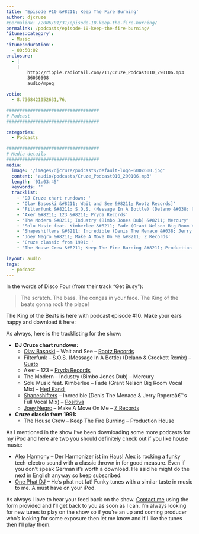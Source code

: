 ```yaml
---
title: 'Episode #10 &#8211; Keep The Fire Burning'
author: djcruze
#permalink: /2006/01/31/episode-10-keep-the-fire-burning/
permalink: /podcasts/episode-10-keep-the-fire-burning/
'itunes:category':
  - Music
'itunes:duration':
  - 00:50:02
enclosure:
  - |
    |
        http://ripple.radiotail.com/211/Cruze_Podcast010_290106.mp3
        36036608
        audio/mpeg

votio:
  - 8.7368421052631,76,

###################################
# Podcast
###################################

categories:
  - Podcasts

###################################
# Media details
###################################
media:
  image: '/images/djcruze/podcasts/default-logo-600x600.jpg'
  content: 'audio/podcasts/Cruze_Podcast010_290106.mp3'
  length: '01:03:45'
  keywords: ''
  tracklist:
    - 'DJ Cruze chart rundown: '
    - 'Olav Basoski &#8211; Wait and See &#8211; Rootz Records]'
    - 'Filterfunk &#8211; S.O.S. (Message In A Bottle) (Delano &#038; Crockett Remix) &#8211; Gusto'
    - 'Axer &#8211; 123 &#8211; Pryda Records'
    - 'The Modern &#8211; Industry (Bimbo Jones Dub) &#8211; Mercury'
    - 'Solu Music feat. Kimberlee &#8211; Fade (Grant Nelson Big Room Vocal Mix) &#8211; Hed Kandi'
    - 'Shapeshifters &#8211; Incredible (Denis The Menace &#038; Jerry Roperoâ€™s Full Vocal Mix) &#8211; Positiva'
    - 'Joey Negro &#8211; Make A Move On Me &#8211; Z Records'
    - 'Cruze classic from 1991: '
    - 'The House Crew &#8211; Keep The Fire Burning &#8211; Production House'

layout: audio
tags:
  - podcast
---
```


In the words of Disco Four (from their track &#8220;Get Busy&#8221;):

> The scratch. The bass. The congas in your face. The King of the beats gonna rock the place!

The King of the Beats is here with podcast episode #10. Make your ears happy and download it here:

As always, here is the tracklisting for the show:

- **DJ Cruze chart rundown:**
  - [Olav Basoski][3] &#8211; Wait and See &#8211; [Rootz Records][4]
  - Filterfunk &#8211; S.O.S. (Message In A Bottle) (Delano &#038; Crockett Remix) &#8211; [Gusto][5]
  - Axer &#8211; 123 &#8211; [Pryda Records][6]
  - The Modern &#8211; Industry (Bimbo Jones Dub) &#8211; Mercury
  - Solu Music feat. Kimberlee &#8211; Fade (Grant Nelson Big Room Vocal Mix) &#8211; [Hed Kandi][7]
  - [Shapeshifters][8] &#8211; Incredible (Denis The Menace &#038; Jerry Roperoâ€™s Full Vocal Mix) &#8211; [Positiva][9]
  - [Joey Negro][10] &#8211; Make A Move On Me &#8211; [Z Records][11]
- **Cruze classic from 1991:**
  - The House Crew &#8211; Keep The Fire Burning &#8211; Production House

As I mentioned in the show I&#8217;ve been downloading some more podcasts for my iPod and here are two you should definitely check out if you like house music:

- [Alex Harmony][12] &#8211; Der Harmonizer ist im Haus! Alex is rocking a funky tech-electro sound with a classic thrown in for good measure. Even if you don&#8217;t speak German it&#8217;s worth a download. He said he might do the next in English anyway so keep subscribed.
- [One Phat DJ][13] &#8211; He&#8217;s phat not fat! Funky tunes with a similar taste in music to me. A must have on your iPod.

As always I love to hear your feed back on the show. [Contact me][14] using the form provided and I&#8217;ll get back to you as soon as I can. I&#8217;m always looking for new tunes to play on the show so if you&#8217;re an up and coming producer who&#8217;s looking for some exposure then let me know and if I like the tunes then I&#8217;ll play them.

[1]: http://ripple.radiotail.com/211/Cruze_Podcast010_290106.mp3
[2]: http://www.djcruze.co.uk/cms/podcasts/feed/rss2
[3]: http://www.olavbasoski.nl/
[4]: http://www.rootzrecords.nl/
[5]: http://www.gutrecords.com/
[6]: http://www.pryda.net/
[7]: http://www.hedkandi.com/
[8]: http://www.nocturnalgroove.co.uk/
[9]: http://www.positivarecords.com/
[10]: http://www.joeynegro.com/
[11]: http://www.zrecords.ltd.uk/
[12]: http://www.alex-harmony.de/
[13]: http://www.simonjobling.com/
[14]: /contact
